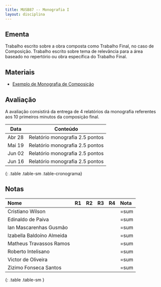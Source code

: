 ```yaml
---
title: MUSB87 -- Monografia I
layout: disciplina
---
```


## Ementa

Trabalho escrito sobre a obra composta como Trabalho Final, no caso de
Composição. Trabalho escrito sobre tema de relevância para a área
baseado no repertório ou obra específica do Trabalho Final.

## Materiais

- [Exemplo de Monografia de Composição](https://www.dropbox.com/s/m59bocsu31kqkjq/composicao-8-relatorio.pdf?dl=0)

## Avaliação

A avaliação consistirá da entrega de 4 relatórios da monografia
referentes aos 10 primeiros minutos da composição final.

| Data   | Conteúdo                        |
| ---    | ---                             |
| Abr 28 | Relatório monografia 2.5 pontos |
| Mai 19 | Relatório monografia 2.5 pontos |
| Jun 02 | Relatório monografia 2.5 pontos |
| Jun 16 | Relatório monografia 2.5 pontos |
{: .table .table-sm .table-cronograma}

## Notas

| Nome                      | R1 | R2 | R3 | R4 | Nota |
|:--------------------------|:---|:---|:---|:---|:-----|
| Cristiano Wilson          |    |    |    |    | =sum |
| Edinaldo de Paiva         |    |    |    |    | =sum |
| Ian Mascarenhas Gusmão    |    |    |    |    | =sum |
| Izabella Baldoíno Almeida |    |    |    |    | =sum |
| Matheus Travassos Ramos   |    |    |    |    | =sum |
| Roberto Intelisano        |    |    |    |    | =sum |
| Victor de Oliveira        |    |    |    |    | =sum |
| Zizimo Fonseca Santos     |    |    |    |    | =sum |
{: .table .table-sm }
